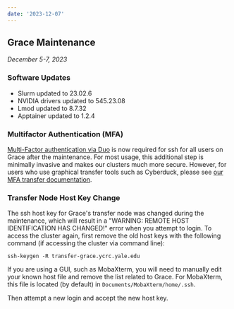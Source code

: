 ```yaml
---
date: '2023-12-07'
---
```


## Grace Maintenance
_December 5-7, 2023_

### Software Updates

- Slurm updated to 23.02.6
- NVIDIA drivers updated to 545.23.08
- Lmod updated to 8.7.32
- Apptainer updated to 1.2.4

### Multifactor Authentication (MFA)
 
[Multi-Factor authentication via Duo](https://docs.ycrc.yale.edu/clusters-at-yale/access/mfa/) is now required for ssh for all users on Grace after the maintenance.  For most usage, this additional step is minimally invasive and makes our clusters much more secure. However, for users who use graphical transfer tools such as Cyberduck, please see [our MFA transfer documentation](https://docs.ycrc.yale.edu/data/transfer/#cyberduck-on-mccleary-and-milgram).

### Transfer Node Host Key Change

The ssh host key for Grace's transfer node was changed during the maintenance, which will result in a "WARNING: REMOTE HOST IDENTIFICATION HAS CHANGED!" error when you attempt to login. To access the cluster again, first remove the old host keys with the following command (if accessing the cluster via command line):

```
ssh-keygen -R transfer-grace.ycrc.yale.edu
```

If you are using a GUI, such as MobaXterm, you will need to manually edit your known host file and remove the list related to Grace.
For MobaXterm, this file is located (by default) in `Documents/MobaXterm/home/.ssh`.

Then attempt a new login and accept the new host key.